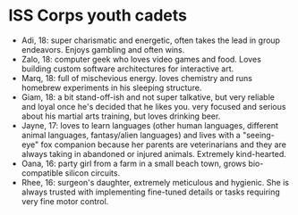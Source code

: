 # ISS Corps youth cadets
- Adi, 18: super charismatic and energetic, often takes the lead in group endeavors. Enjoys gambling and often wins. 
- Zalo, 18: computer geek who loves video games and food. Loves building custom software architectures for interactive art. 
- Marq, 18: full of mischevious energy. loves chemistry and runs homebrew experiments in his sleeping structure.
- Giam, 18: a bit stand-off-ish and not super talkative, but very reliable and loyal once he's decided that he likes you. very focused and serious about his martial arts training, but loves drinking beer. 
- Jayne, 17: loves to learn languages (other human languages, different animal languages, fantasy/alien languages) and lives with a "seeing-eye" fox companion because her parents are veterinarians and they are always taking in abandoned or injured animals. Extremely kind-hearted. 
- Oana, 16: party girl from a farm in a small beach town, grows bio-compatible silicon circuits.
- Rhee, 16: surgeon's daughter, extremely meticulous and hygienic. She is always trusted with implementing fine-tuned details or tasks requiring very fine motor control. 


